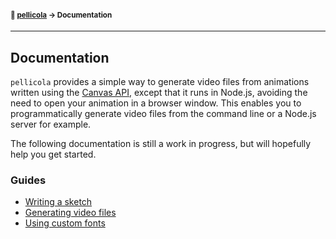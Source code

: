 #### <sup>:movie_camera: [pellicola](../README.md) → Documentation</sup>

---

## Documentation

`pellicola` provides a simple way to generate video files from animations written using the [Canvas API](https://developer.mozilla.org/en-US/docs/Web/API/Canvas_API), except that it runs in Node.js, avoiding the need to open your animation in a browser window. This enables you to programmatically generate video files from the command line or a Node.js server for example.

The following documentation is still a work in progress, but will hopefully help you get started.

### Guides

- [Writing a sketch](./writing-a-sketch.md)
- [Generating video files](./generating-video-files.md)
- [Using custom fonts](./using-custom-fonts.md)

